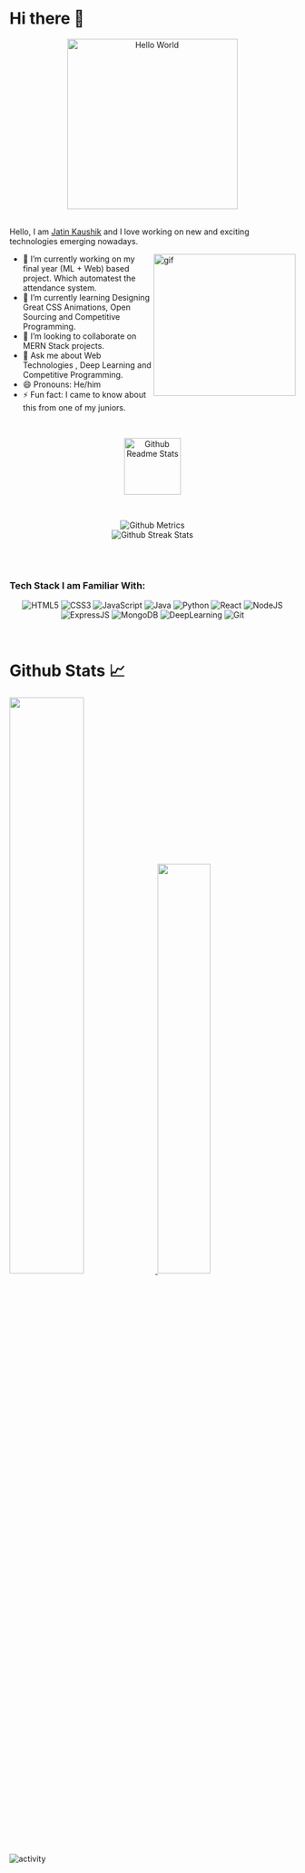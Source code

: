 # Hi there 👋
<div align="center">
<img height="300px" src="https://media1.tenor.com/images/92fa495ae796f3fd21aa42f692cfec01/tenor.gif?itemid=14975079" alt="Hello World">
 
</div>

<br>

Hello, I am [Jatin Kaushik](https://www.linkedin.com/in/jatin-kaushik-15b5b3175/) and I love working on new and exciting technologies emerging nowadays. 



 <img align="right" width="250px" src="https://media1.tenor.com/images/08fca81ad422d0b98dd04e5d79f0abc9/tenor.gif?itemid=21481919" alt="gif">

- 🔭 I’m currently working on my final year (ML + Web) based project. Which automatest the attendance system.
- 🌱 I’m currently learning Designing Great CSS Animations, Open Sourcing and Competitive Programming.
- 👯 I’m looking to collaborate on MERN Stack projects.
- 💬 Ask me about Web Technologies , Deep Learning and Competitive Programming.
- 😄 Pronouns: He/him
- ⚡ Fun fact: I came to know about this from one of my juniors.

<br>

<p align="center">
 <img width="100px" src="https://res.cloudinary.com/anuraghazra/image/upload/v1594908242/logo_ccswme.svg" align="center" alt="Github Readme Stats" />
</p>
<!-- <p align="center"> <img src="https://komarev.com/ghpvc/?username=kaushikjatin" alt="kaushikjatin"/> </p>  -->



<br>
<p align="center">
  
<img src="https://metrics.lecoq.io/kaushikjatin" alt="Github Metrics">
  
  <br>
  
<img src="https://github-readme-streak-stats.herokuapp.com/?user=kaushikjatin" alt="Github Streak Stats">
  
</p>

<br><br>
### Tech Stack I am Familiar With:

<p align="center">
<img alt="HTML5" src="https://img.shields.io/badge/html5%20-%23E34F26.svg?&style=for-the-badge&logo=html5&logoColor=white"/>
<img alt="CSS3" src="https://img.shields.io/badge/css3%20-%231572B6.svg?&style=for-the-badge&logo=css3&logoColor=white"/>
<img alt="JavaScript" src="https://img.shields.io/badge/javascript%20-%23323330.svg?&style=for-the-badge&logo=javascript&logoColor=%23F7DF1E"/>
<img alt="Java" src ="https://img.shields.io/badge/java%20-%23E34F26.svg?&style=for-the-badge&logo=java&logoColor=white"/>
<img alt="Python" src="https://img.shields.io/badge/python%20-%2314354C.svg?&style=for-the-badge&logo=python&logoColor=white"/>
<img alt="React" src="https://img.shields.io/badge/react%20-%2320232a.svg?&style=for-the-badge&logo=react&logoColor=%2361DAFB"/>
<img alt="NodeJS" src="https://img.shields.io/badge/node.js%20-%2343853D.svg?&style=for-the-badge&logo=node.js&logoColor=white"/>
 <img alt="ExpressJS" src="https://img.shields.io/badge/express%20-%23323330.svg?&style=for-the-badge&logo=express&logoColor=%23F7DF1E"/>
<img alt="MongoDB" src ="https://img.shields.io/badge/MongoDB-%234ea94b.svg?&style=for-the-badge&logo=mongodb&logoColor=white"/>
<img alt='DeepLearning' src="https://img.shields.io/badge/deeplearning%20-%23E34F26.svg?&style=for-the-badge&logo=git&logoColor=white">
<img alt="Git" src="https://img.shields.io/badge/git%20-%23E34F26.svg?&style=for-the-badge&logo=git&logoColor=white"/>
<br/>
</p>

<br>

# Github Stats 📈

<a href="https://github.com/kaushikjatin">
    <img src="https://github-readme-stats.vercel.app/api?username=kaushikjatin&count_private=true&show_icons=true&hide_border=true"
                    width="51%" />
</a>
<a href="https://github.com/kaushikjatin?tab=repositories">
  <img src="https://github-readme-stats.vercel.app/api/top-langs/?username=kaushikjatin&layout=compact&langs_count=10&hide_border=true"
                    width="43%" />
</a>

<br><br>
![activity](https://activity-graph.herokuapp.com/graph?username=kaushikjatin&show_icons=true&count_private=true&area=true&hide_border=true)
